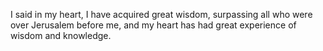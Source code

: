 I said in my heart, I have acquired great wisdom, surpassing all who were over Jerusalem before me, and my heart has had great experience of wisdom and knowledge.
